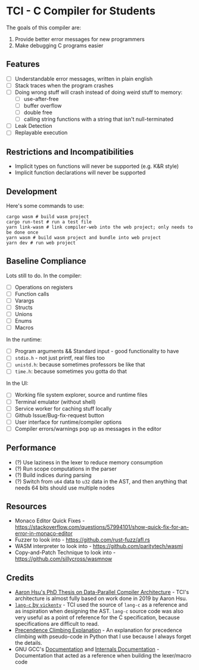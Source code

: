 # TCI - C Compiler for Students
The goals of this compiler are:

1. Provide better error messages for new programmers
2. Make debugging C programs easier

## Features
- [ ] Understandable error messages, written in plain english
- [ ] Stack traces when the program crashes
- [ ] Doing wrong stuff will crash instead of doing weird stuff to memory:
  - [ ] use-after-free
  - [ ] buffer overflow
  - [ ] double free
  - [ ] calling string functions with a string that isn't null-terminated
- [ ] Leak Detection
- [ ] Replayable execution

## Restrictions and Incompatibilities
- Implicit types on functions will never be supported (e.g. K&R style)
- Implicit function declarations will never be supported

## Development
Here's some commands to use:

```shell
cargo wasm # build wasm project
cargo run-test # run a test file
yarn link-wasm # link compiler-web into the web project; only needs to be done once
yarn wasm # build wasm project and bundle into web project
yarn dev # run web project
```

## Baseline Compliance
Lots still to do. In the compiler:

- [ ] Operations on registers
- [ ] Function calls
- [ ] Varargs
- [ ] Structs
- [ ] Unions
- [ ] Enums
- [ ] Macros

In the runtime:

- [ ] Program arguments && Standard input - good functionality to have
- [ ] `stdio.h` - not just printf, real files too
- [ ] `unistd.h`: because sometimes professors be like that
- [ ] `time.h`: because sometimes you gotta do that

In the UI:

- [ ] Working file system explorer, source and runtime files
- [ ] Terminal emulator (without shell)
- [ ] Service worker for caching stuff locally
- [ ] Github Issue/Bug-fix-request button
- [ ] User interface for runtime/compiler options
- [ ] Compiler errors/warnings pop up as messages in the editor

## Performance
- (?) Use laziness in the lexer to reduce memory consumption
- (?) Run scope computations in the parser
- (?) Build indices during parsing
- (?) Switch from `u64` data to `u32` data in the AST, and then anything
  that needs 64 bits should use multiple nodes

## Resources
- Monaco Editor Quick Fixes - https://stackoverflow.com/questions/57994101/show-quick-fix-for-an-error-in-monaco-editor
- Fuzzer to look into - https://github.com/rust-fuzz/afl.rs
- WASM interpreter to look into - https://github.com/paritytech/wasmi
- Copy-and-Patch Technique to look into - https://github.com/sillycross/wasmnow

## Credits
- [Aaron Hsu's PhD Thesis on Data-Parallel Compiler Architecture](https://scholarworks.iu.edu/dspace/handle/2022/24749) -
  TCI's architecture is almost fully based on work done in 2019 by Aaron Hsu.
- [`lang-c` by `vickenty`](https://github.com/vickenty/lang-c) -
  TCI used the source of `lang-c` as a reference and as inspiration when designing the AST.
  `lang-c` source code was also very useful as a point of reference for the C specification,
  because specifications are difficult to read.
- [Precendence Climbing Explanation](https://eli.thegreenplace.net/2012/08/02/parsing-expressions-by-precedence-climbing) -
  An explanation for precedence climbing with pseudo-code in Python that I use
  because I always forget the details.
- GNU GCC's [Documentation](https://gcc.gnu.org/onlinedocs/cpp/index.html)
  and [Internals Documentation](https://gcc.gnu.org/onlinedocs/cppinternals/index.html) - 
  Documentation that acted as a reference when building the lexer/macro code
